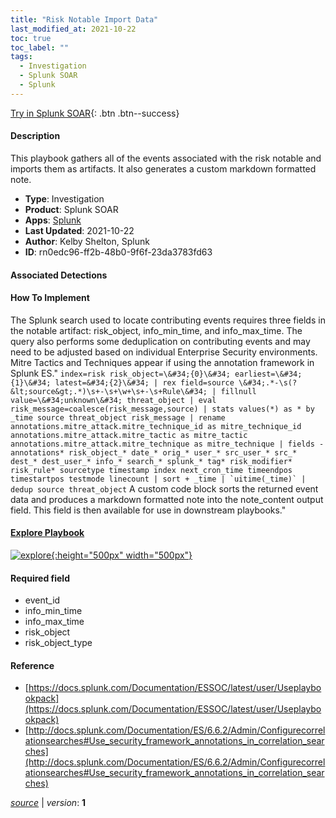 ```yaml
---
title: "Risk Notable Import Data"
last_modified_at: 2021-10-22
toc: true
toc_label: ""
tags:
  - Investigation
  - Splunk SOAR
  - Splunk
---
```


[Try in Splunk SOAR](https://www.splunk.com/en_us/software/splunk-security-orchestration-and-automation.html){: .btn .btn--success}

#### Description

This playbook gathers all of the events associated with the risk notable and imports them as artifacts. It also generates a custom markdown formatted note.

- **Type**: Investigation
- **Product**: Splunk SOAR
- **Apps**: [Splunk](https://splunkbase.splunk.com/apps/#/search/Splunk/product/soar)
- **Last Updated**: 2021-10-22
- **Author**: Kelby Shelton, Splunk
- **ID**: rn0edc96-ff2b-48b0-9f6f-23da3783fd63

#### Associated Detections


#### How To Implement
The Splunk search used to locate contributing events requires three fields in the notable artifact\: risk_object, info_min_time, and info_max_time. The query also performs some deduplication on contributing events and may need to be adjusted based on individual Enterprise Security environments. Mitre Tactics and Techniques appear if using the annotation framework in Splunk ES.&#34;
```index=risk risk_object=\&#34;{0}\&#34; earliest=\&#34;{1}\&#34; latest=&#34;{2}\&#34; | rex field=source \&#34;.*-\s(?&lt;source&gt;.*)\s+-\s+\w+\s+-\s+Rule\&#34; | fillnull value=\&#34;unknown\&#34; threat_object | eval risk_message=coalesce(risk_message,source) | stats values(*) as * by _time source threat_object risk_message | rename annotations.mitre_attack.mitre_technique_id as mitre_technique_id annotations.mitre_attack.mitre_tactic as mitre_tactic annotations.mitre_attack.mitre_technique as mitre_technique | fields - annotations* risk_object_* date_* orig_* user_* src_user_* src_* dest_* dest_user_* info_* search_* splunk_* tag* risk_modifier* risk_rule* sourcetype timestamp index next_cron_time timeendpos timestartpos testmode linecount | sort + _time | `uitime(_time)` | dedup source threat_object```
A custom code block sorts the returned event data and produces a markdown formatted note into the note_content output field. This field is then available for use in downstream playbooks.&#34;



#### [Explore Playbook](https://splunk.github.io/soar-playbook-viewer/?playbook=https://raw.githubusercontent.com/phantomcyber/playbooks/latest/risk_notable_import_data.json)

[![explore](https://raw.githubusercontent.com/splunk/security_content/develop/playbooks/risk_notable_import_data.png){:height="500px" width="500px"}](https://splunk.github.io/soar-playbook-viewer/?playbook=https://raw.githubusercontent.com/phantomcyber/playbooks/latest/risk_notable_import_data.json)

#### Required field
* event_id
* info_min_time
* info_max_time
* risk_object
* risk_object_type


#### Reference

* [https://docs.splunk.com/Documentation/ESSOC/latest/user/Useplaybookpack](https://docs.splunk.com/Documentation/ESSOC/latest/user/Useplaybookpack)
* [http://docs.splunk.com/Documentation/ES/6.6.2/Admin/Configurecorrelationsearches#Use_security_framework_annotations_in_correlation_searches](http://docs.splunk.com/Documentation/ES/6.6.2/Admin/Configurecorrelationsearches#Use_security_framework_annotations_in_correlation_searches)




[*source*](https://github.com/splunk/security_content/tree/develop/playbooks/risk_notable_import_data.yml) \| *version*: **1**